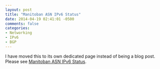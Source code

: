 ```yaml
---
layout: post
title: "Manitoban ASN IPv6 Status"
date: 2014-04-19 02:41:01 -0500
comments: false
categories: 
- Networking
- IPv6
- BGP
---
```

I have moved this to its own dedicated page instead of being a blog post. Please see [Manitoban ASN IPv6 Status](/ipv6/manitoban-asn-status/).
